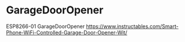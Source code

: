 # GarageDoorOpener
ESP8266-01 GarageDoorOpener
https://www.instructables.com/Smart-Phone-WiFi-Controlled-Garage-Door-Opener-Wit/
